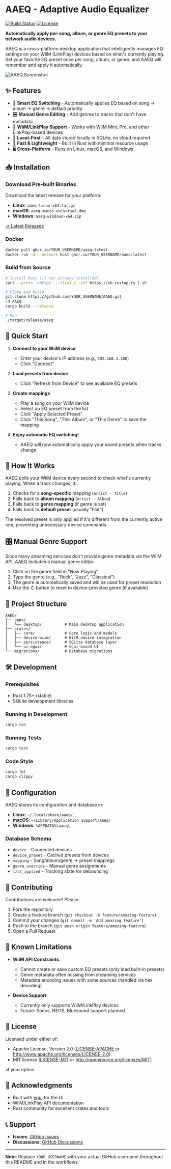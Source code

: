 # AAEQ - Adaptive Audio Equalizer

[![Build Status](https://github.com/YOUR_USERNAME/AAEQ/workflows/Build/badge.svg)](https://github.com/YOUR_USERNAME/AAEQ/actions)
[![License](https://img.shields.io/badge/license-MIT%2FApache--2.0-blue.svg)](LICENSE)

**Automatically apply per-song, album, or genre EQ presets to your network audio devices.**

AAEQ is a cross-platform desktop application that intelligently manages EQ settings on your WiiM (LinkPlay) devices based on what's currently playing. Set your favorite EQ preset once per song, album, or genre, and AAEQ will remember and apply it automatically.

![AAEQ Screenshot](docs/screenshot.png)

## ✨ Features

- 🎵 **Smart EQ Switching** - Automatically applies EQ based on song → album → genre → default priority
- 🎛️ **Manual Genre Editing** - Add genres to tracks that don't have metadata
- 🔌 **WiiM/LinkPlay Support** - Works with WiiM Mini, Pro, and other LinkPlay-based devices
- 💾 **Local-First** - All data stored locally in SQLite, no cloud required
- 🚀 **Fast & Lightweight** - Built in Rust with minimal resource usage
- 🖥️ **Cross-Platform** - Runs on Linux, macOS, and Windows

## 📥 Installation

### Download Pre-built Binaries

Download the latest release for your platform:

- **Linux**: `aaeq-linux-x64.tar.gz`
- **macOS**: `aaeq-macos-universal.dmg`
- **Windows**: `aaeq-windows-x64.zip`

[→ Latest Releases](https://github.com/YOUR_USERNAME/AAEQ/releases)

### Docker

```bash
docker pull ghcr.io/YOUR_USERNAME/aaeq:latest
docker run -d --network host ghcr.io/YOUR_USERNAME/aaeq:latest
```

### Build from Source

```bash
# Install Rust (if not already installed)
curl --proto '=https' --tlsv1.2 -sSf https://sh.rustup.rs | sh

# Clone and build
git clone https://github.com/YOUR_USERNAME/AAEQ.git
cd AAEQ
cargo build --release

# Run
./target/release/aaeq
```

## 🚀 Quick Start

1. **Connect to your WiiM device**
   - Enter your device's IP address (e.g., `192.168.1.100`)
   - Click "Connect"

2. **Load presets from device**
   - Click "Refresh from Device" to see available EQ presets

3. **Create mappings**
   - Play a song on your WiiM device
   - Select an EQ preset from the list
   - Click "Apply Selected Preset"
   - Click "This Song", "This Album", or "This Genre" to save the mapping

4. **Enjoy automatic EQ switching!**
   - AAEQ will now automatically apply your saved presets when tracks change

## 📖 How It Works

AAEQ polls your WiiM device every second to check what's currently playing. When a track changes, it:

1. Checks for a **song-specific** mapping (`Artist - Title`)
2. Falls back to **album mapping** (`Artist - Album`)
3. Falls back to **genre mapping** (if genre is set)
4. Falls back to **default preset** (usually "Flat")

The resolved preset is only applied if it's different from the currently active one, preventing unnecessary device commands.

## 🎛️ Manual Genre Support

Since many streaming services don't provide genre metadata via the WiiM API, AAEQ includes a manual genre editor:

1. Click on the genre field in "Now Playing"
2. Type the genre (e.g., "Rock", "Jazz", "Classical")
3. The genre is automatically saved and will be used for preset resolution
4. Use the ↻ button to reset to device-provided genre (if available)

## 📁 Project Structure

```
AAEQ/
├── apps/
│   └── desktop/          # Main desktop application
├── crates/
│   ├── core/             # Core logic and models
│   ├── device-wiim/      # WiiM device integration
│   ├── persistence/      # SQLite database layer
│   └── ui-egui/          # egui-based UI
└── migrations/           # Database migrations
```

## 🛠️ Development

### Prerequisites

- Rust 1.75+ (stable)
- SQLite development libraries

### Running in Development

```bash
cargo run
```

### Running Tests

```bash
cargo test
```

### Code Style

```bash
cargo fmt
cargo clippy
```

## 🔧 Configuration

AAEQ stores its configuration and database in:

- **Linux**: `~/.local/share/aaeq/`
- **macOS**: `~/Library/Application Support/aaeq/`
- **Windows**: `%APPDATA%\aaeq\`

### Database Schema

- `device` - Connected devices
- `device_preset` - Cached presets from devices
- `mapping` - Song/album/genre → preset mappings
- `genre_override` - Manual genre assignments
- `last_applied` - Tracking state for debouncing

## 🤝 Contributing

Contributions are welcome! Please:

1. Fork the repository
2. Create a feature branch (`git checkout -b feature/amazing-feature`)
3. Commit your changes (`git commit -m 'Add amazing feature'`)
4. Push to the branch (`git push origin feature/amazing-feature`)
5. Open a Pull Request

## 🐛 Known Limitations

- **WiiM API Constraints**:
  - Cannot create or save custom EQ presets (only load built-in presets)
  - Genre metadata often missing from streaming services
  - Metadata encoding issues with some sources (handled via hex decoding)

- **Device Support**:
  - Currently only supports WiiM/LinkPlay devices
  - Future: Sonos, HEOS, Bluesound support planned

## 📝 License

Licensed under either of:

- Apache License, Version 2.0 ([LICENSE-APACHE](LICENSE-APACHE) or http://www.apache.org/licenses/LICENSE-2.0)
- MIT license ([LICENSE-MIT](LICENSE-MIT) or http://opensource.org/licenses/MIT)

at your option.

## 🙏 Acknowledgments

- Built with [egui](https://github.com/emilk/egui) for the UI
- WiiM/LinkPlay API documentation
- Rust community for excellent crates and tools

## 📞 Support

- **Issues**: [GitHub Issues](https://github.com/YOUR_USERNAME/AAEQ/issues)
- **Discussions**: [GitHub Discussions](https://github.com/YOUR_USERNAME/AAEQ/discussions)

---

**Note**: Replace `YOUR_USERNAME` with your actual GitHub username throughout this README and in the workflows.
